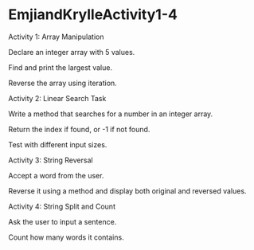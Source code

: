 # EmjiandKrylleActivity1-4

 Activity 1: Array Manipulation

Declare an integer array with 5 values.

Find and print the largest value.

Reverse the array using iteration.

Activity 2: Linear Search Task

Write a method that searches for a number in an integer array.

Return the index if found, or -1 if not found.

Test with different input sizes.

Activity 3: String Reversal

Accept a word from the user.

Reverse it using a method and display both original and reversed values.

Activity 4: String Split and Count

Ask the user to input a sentence.

Count how many words it contains.
